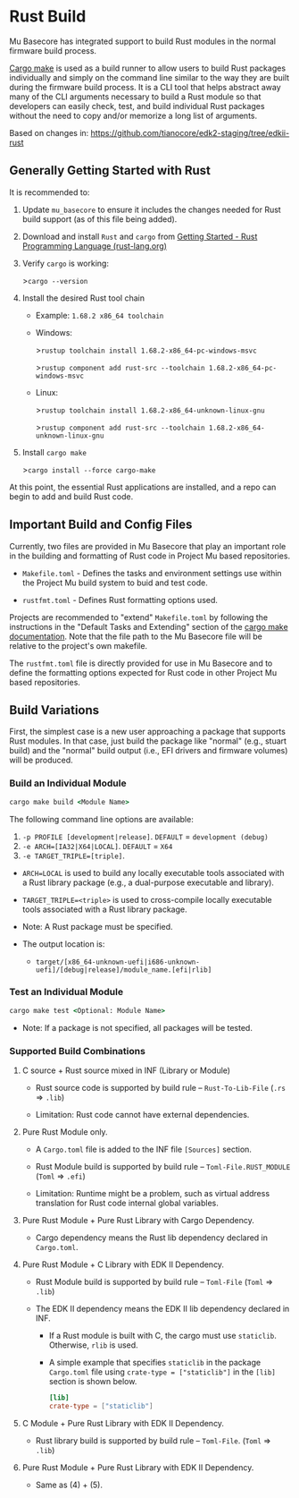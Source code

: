# Rust Build

Mu Basecore has integrated support to build Rust modules in the normal firmware build process.

[Cargo make](https://crates.io/crates/cargo-make/) is used as a build runner to allow users to build Rust packages
individually and simply on the command line similar to the way they are built during the firmware build process. It
is a CLI tool that helps abstract away many of the CLI arguments necessary to build a Rust module so that developers
can easily check, test, and build individual Rust packages without the need to copy and/or memorize a long list of
arguments.

Based on changes in: https://github.com/tianocore/edk2-staging/tree/edkii-rust

## Generally Getting Started with Rust

It is recommended to:

1. Update `mu_basecore` to ensure it includes the changes needed for Rust build support (as of this file being added).

2. Download and install `Rust` and `cargo` from [Getting Started - Rust Programming Language (rust-lang.org)](https://www.rust-lang.org/learn/get-started)

3. Verify `cargo` is working:

   \>`cargo --version`

4. Install the desired Rust tool chain

   - Example: `1.68.2 x86_64 toolchain`

   - Windows:

      \>`rustup toolchain install 1.68.2-x86_64-pc-windows-msvc`

      \>`rustup component add rust-src --toolchain 1.68.2-x86_64-pc-windows-msvc`

   - Linux:

      \>`rustup toolchain install 1.68.2-x86_64-unknown-linux-gnu`

      \>`rustup component add rust-src --toolchain 1.68.2-x86_64-unknown-linux-gnu`

5. Install `cargo make`

   \>`cargo install --force cargo-make`

At this point, the essential Rust applications are installed, and a repo can begin to add and build Rust code.

## Important Build and Config Files

Currently, two files are provided in Mu Basecore that play an important role in the building and formatting of Rust
code in Project Mu based repositories.

- `Makefile.toml` - Defines the tasks and environment settings use within the Project Mu build system to buid and
  test code.

- `rustfmt.toml` - Defines Rust formatting options used.

Projects are recommended to "extend" `Makefile.toml` by following the instructions in the "Default Tasks and Extending"
section of the [cargo make documentation](https://sagiegurari.github.io/cargo-make/). Note that the file path to the
Mu Basecore file will be relative to the project's own makefile.

The `rustfmt.toml` file is directly provided for use in Mu Basecore and to define the formatting options expected for
Rust code in other Project Mu based repositories.

## Build Variations

First, the simplest case is a new user approaching a package that supports Rust modules. In that case, just build the
package like "normal" (e.g., stuart build) and the "normal" build output (i.e., EFI drivers and firmware volumes) will
be produced.

### Build an Individual Module

  ```cmd
  cargo make build <Module Name>
  ```

The following command line options are available:

1. `-p PROFILE [development|release]`. `DEFAULT` = `development (debug)`
2. `-e ARCH=[IA32|X64|LOCAL]`. `DEFAULT` = `X64`
3. `-e TARGET_TRIPLE=[triple]`.

- `ARCH=LOCAL` is used to build any locally executable tools associated with a Rust library package (e.g., a
  dual-purpose executable and library).

- `TARGET_TRIPLE=<triple>` is used to cross-compile locally executable tools associated with a Rust library package.

- Note: A Rust package must be specified.
- The output location is:
  - `target/[x86_64-unknown-uefi|i686-unknown-uefi]/[debug|release]/module_name.[efi|rlib]`

### Test an Individual Module

```cmd
cargo make test <Optional: Module Name>
```

- Note: If a package is not specified, all packages will be tested.

### Supported Build Combinations

1. C source + Rust source mixed in INF (Library or Module)
   - Rust source code is supported by build rule – `Rust-To-Lib-File` (`.rs` => `.lib`)

   - Limitation: Rust code cannot have external dependencies.

2. Pure Rust Module only.

   - A `Cargo.toml` file is added to the INF file `[Sources]` section.

   - Rust Module build is supported by build rule – `Toml-File.RUST_MODULE` (`Toml` => `.efi`)

   - Limitation: Runtime might be a problem, such as virtual address translation for Rust code internal global
     variables.

3. Pure Rust Module + Pure Rust Library with Cargo Dependency.

   - Cargo dependency means the Rust lib dependency declared in `Cargo.toml`.

4. Pure Rust Module + C Library with EDK II Dependency.

   - Rust Module build is supported by build rule – `Toml-File` (`Toml` => `.lib`)

   - The EDK II dependency means the EDK II lib dependency declared in INF.

     - If a Rust module is built with C, the cargo must use `staticlib`. Otherwise, `rlib` is used.
     - A simple example that specifies `staticlib` in the package `Cargo.toml` file using `crate-type = ["staticlib"]`
       in the `[lib]` section is shown below.

       ```toml
       [lib]
       crate-type = ["staticlib"]
       ```

5. C Module + Pure Rust Library with EDK II Dependency.

   - Rust library build is supported by build rule – `Toml-File`. (`Toml` => `.lib`)

6. Pure Rust Module + Pure Rust Library with EDK II Dependency.
   - Same as (4) + (5).
